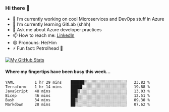 ### Hi there 👋

- 🔭 I’m currently working on cool Microservices and DevOps stuff in Azure
- 🌱 I’m currently learning GitLab (shhh)
- 💬 Ask me about Azure developer practices
- 📫 How to reach me: [LinkedIn](https://www.linkedin.com/in/gordonbyers/)
- 😄 Pronouns: He/Him 
- ⚡ Fun fact: Petrolhead 🚙

[![My GitHub Stats](https://github-readme-stats.vercel.app/api/?username=gordonby&count_private=true&theme=tokyonight&showicons=true)]()
<!--[![My GitHub Language Stats](https://github-readme-stats.vercel.app/api/top-langs/?username=gordonby&langs_count=5&theme=tokyonight)]()-->

#### Where my fingertips have been busy this week... 
<!--START_SECTION:waka-->

```text
YAML         1 hr 29 mins    ██████░░░░░░░░░░░░░░░░░░░   23.82 %
Terraform    1 hr 14 mins    █████░░░░░░░░░░░░░░░░░░░░   19.88 %
JavaScript   48 mins         ███▒░░░░░░░░░░░░░░░░░░░░░   13.03 %
Bicep        46 mins         ███░░░░░░░░░░░░░░░░░░░░░░   12.51 %
Bash         34 mins         ██▒░░░░░░░░░░░░░░░░░░░░░░   09.30 %
Markdown     28 mins         ██░░░░░░░░░░░░░░░░░░░░░░░   07.62 %
```

<!--END_SECTION:waka-->
